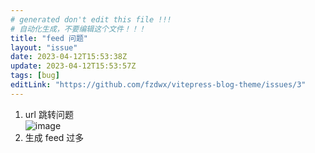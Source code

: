 ```yaml
---
# generated don't edit this file !!!
# 自动化生成，不要编辑这个文件！！！
title: "feed 问题"
layout: "issue"
date: 2023-04-12T15:53:38Z
update: 2023-04-12T15:53:57Z
tags: [bug]
editLink: "https://github.com/fzdwx/vitepress-blog-theme/issues/3"
---
```


1. url 跳转问题  
![image](https://user-images.githubusercontent.com/65269574/231513461-84213f09-3043-44de-9ca8-ea3d27a59af7.png)
2. 生成 feed 过多

